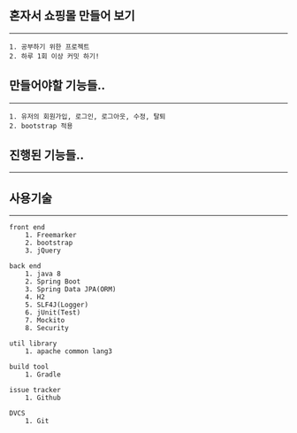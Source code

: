 ## 혼자서 쇼핑몰 만들어 보기
----
	1. 공부하기 위한 프로젝트
	2. 하루 1회 이상 커밋 하기!

## 만들어야할 기능들..
----
	1. 유저의 회원가입, 로그인, 로그아웃, 수정, 탈퇴
	2. bootstrap 적용

## 진행된 기능들..
----

## 사용기술
----
```
front end
	1. Freemarker
	2. bootstrap
	3. jQuery
```
```
back end
	1. java 8
	2. Spring Boot
	3. Spring Data JPA(ORM)
	4. H2
	5. SLF4J(Logger)
	6. jUnit(Test)
	7. Mockito
	8. Security
```
```
util library
	1. apache common lang3
```
```
build tool
	1. Gradle
```
```
issue tracker
	1. Github
```
```
DVCS
	1. Git
```